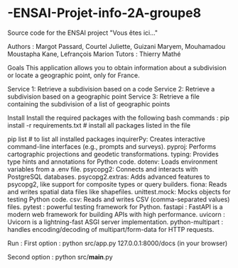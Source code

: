 # -ENSAI-Projet-info-2A-groupe8

Source code for the ENSAI project "Vous êtes ici..."

Authors : Margot Passard, Courtel Juliette, Guizani Maryem, Mouhamadou Moustapha Kane, Lefrançois Marion
Tutors : Thierry Mathé

Goals
This application allows you to obtain information about a subdivision or locate a geographic point, only for France.

Service 1: Retrieve a subdivision based on a code
Service 2: Retrieve a subdivision based on a geographic point
Service 3: Retrieve a file containing the subdivision of a list of geographic points

Install
Install the required packages with the following bash commands :
pip install -r requirements.txt     # install all packages listed in the file

pip list                            # to list all installed packages
inquirerPy: Creates interactive command-line interfaces (e.g., prompts and surveys).
pyproj: Performs cartographic projections and geodetic transformations.
typing: Provides type hints and annotations for Python code.
dotenv: Loads environment variables from a .env file.
psycopg2: Connects and interacts with PostgreSQL databases.
psycopg2.extras: Adds advanced features to psycopg2, like support for composite types or query builders.
fiona: Reads and writes spatial data files like shapefiles.
unittest.mock: Mocks objects for testing Python code.
csv: Reads and writes CSV (comma-separated values) files.
pytest : powerful testing framework for Python.
fastapi : FastAPI is a modern web framework for building APIs with high performance.
uvicorn : Uvicorn is a lightning-fast ASGI server implementation.
python-multipart : handles encoding/decoding of multipart/form-data for HTTP requests.

Run :
First option :
python src/app.py
127.0.0.1:8000/docs (in your browser)

Second option :
python src/__main__.py
